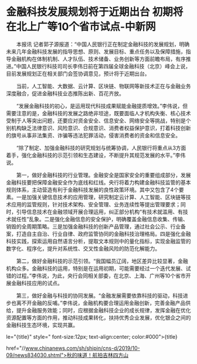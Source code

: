 # 金融科技发展规划将于近期出台 初期将在北上广等10个省市试点-中新网

　　本报讯 记者郭子源报道：“中国人民银行正在制定金融科技的发展规划，明确未来几年金融科技发展的指导思想、原则、发展目标、重点任务以及保障措施，指导金融机构在体制机制、人才队伍、技术储备、业务创新等方面前瞻布局，有序推进。”中国人民银行科技司司长李伟日前在第四届全球金融科技（北京）峰会上说，目前发展规划正在相关部门会签协调意见，预计将于近期出台。

　　当前，人工智能、大数据、云计算、区块链、物联网等新技术正在与金融业务深度融合，促进金融科技业态推陈出新、百花齐放。

　　“发展金融科技的初心，是运用现代科技成果赋能金融提质增效。”李伟说，但需要注意的是，金融科技的发展之路绝非坦途，既要面临人才机构失衡、核心技术受制于人等突出问题，还要应对资金安全、信息安全、网络安全等挑战，特别是个别机构缺乏法律意识、风险意识、合规意识、消费者权益保护意识，打着科技创新的旗号从事非法集资、诈骗等违法犯罪活动，侵害消费者的资金和信息安全。

　　“除了制定、加强金融科技的研究规划与统筹协调，人民银行将重点从3方面着手，强化金融科技的示范引领和生态建设，不断提升其规范发展的水平。”李伟说。

　　第一，做好金融科技的行业管理。金融安全是国家安全的重要组成部分，发展金融科技要把保障金融安全作为底线和红线。央行将着力构建金融科技监管的基本规则体系，主动营造有利于金融科技发展的良性政策环境。其中又包含了4个要素。一是加强关键信息技术的应用管理，研究制定云计算、人工智能、区块链等技术应用的监管规则，针对技术架构、安全管理、业务连续性等提出管理要求；同时，引导信息技术在金融领域开展合理运用，纠正部分机构“有技术就滥用、有技术就任性”乱象。二是强化金融信息的安全保护，明确覆盖金融信息收集、传输、销毁的全周期策略。三是加强金融科技的创新产品管理，通过社会公示、行业备案，打造自主自治、行业自律、政府监管协同的金融科技治理格局。四是强化金融科技实践，探索运用自然语言分析，提取文本规则中的量化指标，实现金融监管的数字化、程序化，提升对系统性、交叉性金融风险的防范化解能力。

　　第二，做好金融科技的示范引领。“我国幅员辽阔，地区差异比较显著，金融机构众多。金融科技的运用，特别是在运用初期，可能需要经过一个迭代发展、试错的过程。”李伟说，为此，央行会同相关部委，在北京、上海、广州等10个省市开展金融科技应用的试点。

　　第三，做好金融与科技的协同发展。“金融发展需要依靠科技的驱动，科技进步也离不开金融的反哺。”李伟说，金融机构要合理运用金融创新，完善金融产品供给，提升金融服务效能；同时，应根据金融科技企业的成长规律，发挥金融在优化资源配置等方面的作用，推动科技成果转化，扶持优秀企业发展，优化银企之间的金融科技生态环境，实现共赢。 

le="{title}" style=" font-size:12px; text-align:center; color:#000">{title}

href="//www.chinanews.com/sh/shipin/cns-d/2019/10-09/news834030.shtml">秋的味道！航拍吉林四方山
